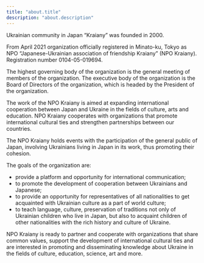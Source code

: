 ```yaml
---
title: "about.title"
description: "about.description"
---
```

Ukrainian community in Japan “Kraiany” was founded in 2000.

From April 2021 organization officially registered in Minato-ku, Tokyo
as NPO “Japanese-Ukrainian association of friendship Kraiany” (NPO
Kraiany). Registration number 0104-05-019694.

The highest governing body of the organization is the general meeting of
members of the organization.  The executive body of the organization is
the Board of Directors of the organization, which is headed by the
President of the organization.

The work of the NPO Kraiany is aimed at expanding international
cooperation between Japan and Ukraine in the fields of culture, arts and
education. NPO Kraiany cooperates with organizations that promote
international cultural ties and strengthen partnerships between our
countries.

The NPO Kraiany holds events with the participation of the general
public of Japan, involving Ukrainians living in Japan in its work, thus
promoting their cohesion.

The goals of the organization are:

- provide a platform and opportunity for international communication;
- to promote the development of cooperation between Ukrainians and Japanese;
- to provide an opportunity for representatives of all nationalities to get acquainted with Ukrainian culture as a part of world culture;
- to teach language, culture, preservation of traditions not only of Ukrainian children who live in Japan, but also to acquaint children of other nationalities with the rich history and culture of Ukraine.

NPO Kraiany is ready to partner and cooperate with organizations that share common values, support the development of international cultural ties and are interested in promoting and disseminating knowledge about Ukraine in the fields of culture, education, science, art and more.
